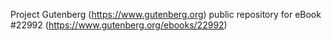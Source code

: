 Project Gutenberg (https://www.gutenberg.org) public repository for eBook #22992 (https://www.gutenberg.org/ebooks/22992)

